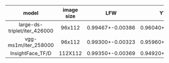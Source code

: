 |            model             | image size |       LFW        |       YTF        | YTF-corrected    |
| :--------------------------: | :--------: | :--------------: | :--------------: | ---------------- |
| large-ds-triplet/iter_426000 |   96x112   | 0.99467+-0.00386 | 0.96040+-0.00946 | 0.97202+-0.00819 |
|     vgg-ms1m/iter_258000     |   96x112   | 0.99300+-0.00323 | 0.95960+-0.00958 | 0.97531+-0.00537 |
|       InsightFace_TF/D       |  112X112   | 0.99350+-0.00369 | 0.94920+-0.01078 | 0.96296+-0.00807 |

